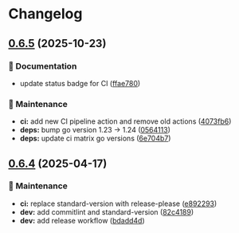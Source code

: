 # Changelog

## [0.6.5](https://github.com/Bay-Shore-Systems-Inc/cache/compare/v0.6.4...v0.6.5) (2025-10-23)


### 📝 Documentation

* update status badge for CI ([ffae780](https://github.com/Bay-Shore-Systems-Inc/cache/commit/ffae7809a8a0792bc1f298ccadfd0a6a8731e5ef))


### 🧹 Maintenance

* **ci:** add new CI pipeline action and remove old actions ([4073fb6](https://github.com/Bay-Shore-Systems-Inc/cache/commit/4073fb622f9ca7dc5172e64bd0443d9fa8572625))
* **deps:** bump go version 1.23 -&gt; 1.24 ([0564113](https://github.com/Bay-Shore-Systems-Inc/cache/commit/0564113921a6fa370609d993eb1bb321bb7ab636))
* **deps:** update ci matrix go versions ([6e704b7](https://github.com/Bay-Shore-Systems-Inc/cache/commit/6e704b704c6ee46505393decb0abb47ee8ba0e77))

## [0.6.4](https://github.com/Bay-Shore-Systems-Inc/cache/compare/v0.6.3...v0.6.4) (2025-04-17)


### 🧹 Maintenance

* **ci:** replace standard-version with release-please ([e892293](https://github.com/Bay-Shore-Systems-Inc/cache/commit/e8922935d6578f3bd55103aa390ff031e6eada3f))
* **dev:** add commitlint and standard-version ([82c4189](https://github.com/Bay-Shore-Systems-Inc/cache/commit/82c4189e3598a9329b0bf949260d3064aea2a768))
* **dev:** add release workflow ([bdadd4d](https://github.com/Bay-Shore-Systems-Inc/cache/commit/bdadd4d3bd381de36d8f572fed06b26e0ada9fd3))
